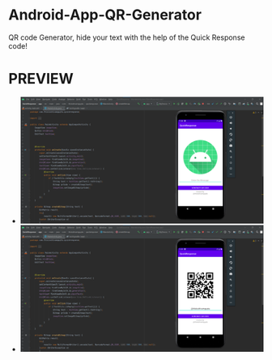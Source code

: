 # Android-App-QR-Generator
QR code Generator, hide your text with the help of the Quick Response code!
# PREVIEW
 * <img src="xyz.png" width="500"></br>
 * <img src="xyzz.png" width="500">
 
